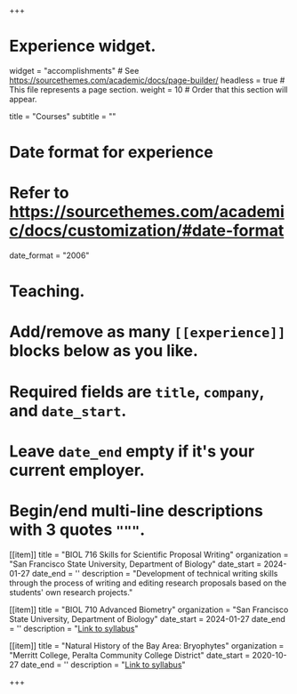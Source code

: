 +++
# Experience widget.
widget = "accomplishments"  # See https://sourcethemes.com/academic/docs/page-builder/
headless = true  # This file represents a page section.
weight = 10  # Order that this section will appear.

title = "Courses"
subtitle = ""

# Date format for experience
#   Refer to https://sourcethemes.com/academic/docs/customization/#date-format
date_format = "2006"

# Teaching.
#   Add/remove as many `[[experience]]` blocks below as you like.
#   Required fields are `title`, `company`, and `date_start`.
#   Leave `date_end` empty if it's your current employer.
#   Begin/end multi-line descriptions with 3 quotes `"""`.

[[item]]
  title = "BIOL 716 Skills for Scientific Proposal Writing"
  organization = "San Francisco State University, Department of Biology"
  date_start = 2024-01-27
  date_end = ''
  description = "Development of technical writing skills through the process of writing and editing research proposals based on the students' own research projects."
  
  [[item]]
  title = "BIOL 710 Advanced Biometry"
  organization = "San Francisco State University, Department of Biology"
  date_start = 2024-01-27
  date_end = ''
  description = "[Link to syllabus](https://docs.google.com/document/d/1zW0qRF2vLT8w3NySu4IhFjDORPfYNfKl/edit?usp=sharing&ouid=108780207838976627617&rtpof=true&sd=truew)"

[[item]]
  title = "Natural History of the Bay Area: Bryophytes"
  organization = "Merritt College, Peralta Community College District"
  date_start = 2020-10-27
  date_end = ''
  description = "[Link to syllabus](https://drive.google.com/file/d/1A7dGYxRTLuyIe_QOVuEY-WOFt1iH87-N/view)"

+++
